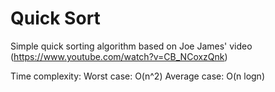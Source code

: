 # Quick Sort

Simple quick sorting algorithm based on Joe James' video (https://www.youtube.com/watch?v=CB_NCoxzQnk)  

Time complexity:
Worst case: O(n^2)
Average case: O(n logn)